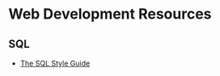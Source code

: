 # Web Development Resources

## SQL

  * [The SQL Style Guide](https://github.com/meadmaker/sql-style-guide)
